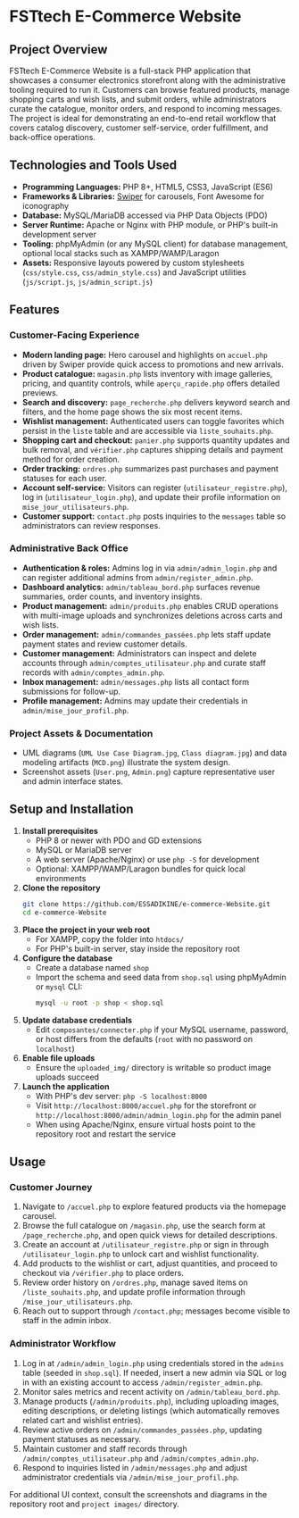 # FSTtech E-Commerce Website

## Project Overview
FSTtech E-Commerce Website is a full-stack PHP application that showcases a consumer electronics storefront along with the administrative tooling required to run it. Customers can browse featured products, manage shopping carts and wish lists, and submit orders, while administrators curate the catalogue, monitor orders, and respond to incoming messages. The project is ideal for demonstrating an end-to-end retail workflow that covers catalog discovery, customer self-service, order fulfillment, and back-office operations.

## Technologies and Tools Used
- **Programming Languages:** PHP 8+, HTML5, CSS3, JavaScript (ES6)
- **Frameworks & Libraries:** [Swiper](https://swiperjs.com/) for carousels, Font Awesome for iconography
- **Database:** MySQL/MariaDB accessed via PHP Data Objects (PDO)
- **Server Runtime:** Apache or Nginx with PHP module, or PHP's built-in development server
- **Tooling:** phpMyAdmin (or any MySQL client) for database management, optional local stacks such as XAMPP/WAMP/Laragon
- **Assets:** Responsive layouts powered by custom stylesheets (`css/style.css`, `css/admin_style.css`) and JavaScript utilities (`js/script.js`, `js/admin_script.js`)

## Features
### Customer-Facing Experience
- **Modern landing page:** Hero carousel and highlights on `accuel.php` driven by Swiper provide quick access to promotions and new arrivals.
- **Product catalogue:** `magasin.php` lists inventory with image galleries, pricing, and quantity controls, while `aperçu_rapide.php` offers detailed previews.
- **Search and discovery:** `page_recherche.php` delivers keyword search and filters, and the home page shows the six most recent items.
- **Wishlist management:** Authenticated users can toggle favorites which persist in the `liste` table and are accessible via `liste_souhaits.php`.
- **Shopping cart and checkout:** `panier.php` supports quantity updates and bulk removal, and `vérifier.php` captures shipping details and payment method for order creation.
- **Order tracking:** `ordres.php` summarizes past purchases and payment statuses for each user.
- **Account self-service:** Visitors can register (`utilisateur_registre.php`), log in (`utilisateur_login.php`), and update their profile information on `mise_jour_utilisateurs.php`.
- **Customer support:** `contact.php` posts inquiries to the `messages` table so administrators can review responses.

### Administrative Back Office
- **Authentication & roles:** Admins log in via `admin/admin_login.php` and can register additional admins from `admin/register_admin.php`.
- **Dashboard analytics:** `admin/tableau_bord.php` surfaces revenue summaries, order counts, and inventory insights.
- **Product management:** `admin/produits.php` enables CRUD operations with multi-image uploads and synchronizes deletions across carts and wish lists.
- **Order management:** `admin/commandes_passées.php` lets staff update payment states and review customer details.
- **Customer management:** Administrators can inspect and delete accounts through `admin/comptes_utilisateur.php` and curate staff records with `admin/comptes_admin.php`.
- **Inbox management:** `admin/messages.php` lists all contact form submissions for follow-up.
- **Profile management:** Admins may update their credentials in `admin/mise_jour_profil.php`.

### Project Assets & Documentation
- UML diagrams (`UML Use Case Diagram.jpg`, `Class diagram.jpg`) and data modeling artifacts (`MCD.png`) illustrate the system design.
- Screenshot assets (`User.png`, `Admin.png`) capture representative user and admin interface states.

## Setup and Installation
1. **Install prerequisites**
   - PHP 8 or newer with PDO and GD extensions
   - MySQL or MariaDB server
   - A web server (Apache/Nginx) or use `php -S` for development
   - Optional: XAMPP/WAMP/Laragon bundles for quick local environments
2. **Clone the repository**
   ```bash
   git clone https://github.com/ESSADIKINE/e-commerce-Website.git
   cd e-commerce-Website
   ```
3. **Place the project in your web root**
   - For XAMPP, copy the folder into `htdocs/`
   - For PHP's built-in server, stay inside the repository root
4. **Configure the database**
   - Create a database named `shop`
   - Import the schema and seed data from `shop.sql` using phpMyAdmin or `mysql` CLI:
     ```bash
     mysql -u root -p shop < shop.sql
     ```
5. **Update database credentials**
   - Edit `composantes/connecter.php` if your MySQL username, password, or host differs from the defaults (`root` with no password on `localhost`)
6. **Enable file uploads**
   - Ensure the `uploaded_img/` directory is writable so product image uploads succeed
7. **Launch the application**
   - With PHP's dev server: `php -S localhost:8000`
   - Visit `http://localhost:8000/accuel.php` for the storefront or `http://localhost:8000/admin/admin_login.php` for the admin panel
   - When using Apache/Nginx, ensure virtual hosts point to the repository root and restart the service

## Usage
### Customer Journey
1. Navigate to `/accuel.php` to explore featured products via the homepage carousel.
2. Browse the full catalogue on `/magasin.php`, use the search form at `/page_recherche.php`, and open quick views for detailed descriptions.
3. Create an account at `/utilisateur_registre.php` or sign in through `/utilisateur_login.php` to unlock cart and wishlist functionality.
4. Add products to the wishlist or cart, adjust quantities, and proceed to checkout via `/vérifier.php` to place orders.
5. Review order history on `/ordres.php`, manage saved items on `/liste_souhaits.php`, and update profile information through `/mise_jour_utilisateurs.php`.
6. Reach out to support through `/contact.php`; messages become visible to staff in the admin inbox.

### Administrator Workflow
1. Log in at `/admin/admin_login.php` using credentials stored in the `admins` table (seeded in `shop.sql`). If needed, insert a new admin via SQL or log in with an existing account to access `/admin/register_admin.php`.
2. Monitor sales metrics and recent activity on `/admin/tableau_bord.php`.
3. Manage products (`/admin/produits.php`), including uploading images, editing descriptions, or deleting listings (which automatically removes related cart and wishlist entries).
4. Review active orders on `/admin/commandes_passées.php`, updating payment statuses as necessary.
5. Maintain customer and staff records through `/admin/comptes_utilisateur.php` and `/admin/comptes_admin.php`.
6. Respond to inquiries listed in `/admin/messages.php` and adjust administrator credentials via `/admin/mise_jour_profil.php`.

For additional UI context, consult the screenshots and diagrams in the repository root and `project images/` directory.
